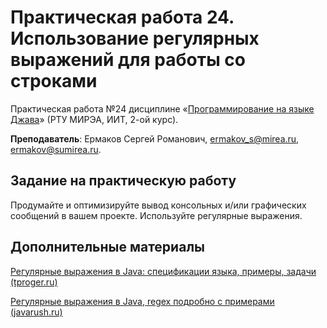 # Практическая работа 24. Использование регулярных выражений для работы со строками
Практическая работа №24 дисциплине «[Программирование на языке Джава](https://online-edu.mirea.ru/course/view.php?id=4053)» (РТУ МИРЭА, ИИТ, 2-ой курс).

**Преподаватель**: Ермаков Сергей Романович, ermakov_s@mirea.ru, ermakov@sumirea.ru.

## Задание на практическую работу

Продумайте и оптимизируйте вывод консольных и/или графических сообщений в вашем проекте. Используйте регулярные выражения.

## Дополнительные материалы

[Регулярные выражения в Java: спецификации языка, примеры, задачи (tproger.ru)](https://tproger.ru/articles/java-regex-ispolzovanie-reguljarnyh-vyrazhenij-na-praktike/)

[Регулярные выражения в Java, regex подробно с примерами (javarush.ru)](https://javarush.ru/groups/posts/regulyarnye-vyrazheniya-v-java)

